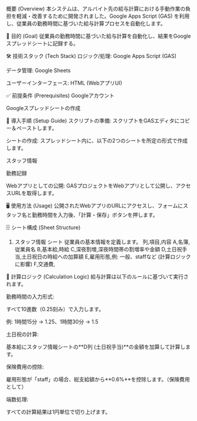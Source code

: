 概要 (Overview)
本システムは、アルバイト先の給与計算における手動作業の負担を軽減・改善するために開発されました。Google Apps Script (GAS) を利用し、従業員の勤務時間に基づいた給与計算プロセスを自動化します。

🎯 目的 (Goal)
従業員の勤務時間に基づいた給与計算を自動化し、結果をGoogleスプレッドシートに記録する。

🛠 技術スタック (Tech Stack)
ロジック/処理: Google Apps Script (GAS)

データ管理: Google Sheets

ユーザーインターフェース: HTML (WebアプリUI)

✅ 前提条件 (Prerequisites)
Googleアカウント

Googleスプレッドシートの作成

🚀 導入手順 (Setup Guide)
スクリプトの準備: スクリプトをGASエディタにコピー＆ペーストします。

シートの作成: スプレッドシート内に、以下の2つのシートを所定の形式で作成します。

スタッフ情報

勤務記録

Webアプリとしての公開: GASプロジェクトをWebアプリとして公開し、アクセスURLを取得します。

🖥 使用方法 (Usage)
公開されたWebアプリのURLにアクセスし、フォームにスタッフ名と勤務時間を入力後、「計算・保存」ボタンを押します。

🗄 シート構成 (Sheet Structure)
1. スタッフ情報 シート
従業員の基本情報を定義します。
列,項目,内容
A,名簿,従業員名
B,基本給,時給
C,深夜割増,深夜時間帯の割増率や金額
D,土日祝手当,土日祝日の時給への加算額
E,雇用形態,例: 一般、staffなど (計算ロジックに影響)
F,交通費,

🔢 計算ロジック (Calculation Logic)
給与計算は以下のルールに基づいて実行されます。

勤務時間の入力形式:

すべて10進数（0.25刻み）で入力します。

例: 1時間15分 → 1.25、1時間30分 → 1.5

土日祝の計算:

基本給にスタッフ情報シートの**D列 (土日祝手当)**の金額を加算して計算します。

保険費用の控除:

雇用形態が「staff」の場合、総支給額から**0.6%**を控除します。（保険費用として）

端数処理:

すべての計算結果は1円単位で切り上げます。
